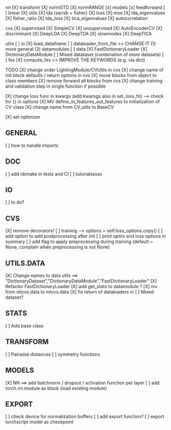 nn
    [X] transform
        [X] normSTD
        [X] normRANGE
    [x] models 
        [x] feedforward
        [ ] linear
    [X] utils
        [X] lda (sw/sb + fisher)
    [X] loss
        [X] mse 
        [X] lda_eigenvalues
        [X] fisher_ratio
        [X] tda_loss
        [X] tica_eigenvalues
        [X] autocorrelation

cvs
    [X] supervised
        [X] SimpleCV
    [X] unsupervised
        [X] AutoEncoderCV
    [X] discriminant
        [X] DeepLDA 
        [X] DeepTDA
    [X] slowmodes
        [X] DeepTICA

utils 
    [ ] io
        [X] load_dataframe
        [ ] dataloader_from_file >> CHANGE IT (1) more general (2) datamodules
    [ ] data
        [X] FastDictionaryLoader
        [X] DictionaryDataModule
        [ ] Mixed datataset (combination of more datasets)
    [ ] fes
        [X] compute_fes >> IMPROVE THE KEYWORDS (e.g. via dict)

TODO
[X] change order LightingModule/CVUtils in cvs
[X] change name of init block defautls / return options in cvs
[X] move blocks from object to class members 
[X] remove forward all blocks from cvs
[X] change training and validation step in single function if possible

[X] change loss func in kwargs (add kwarsgs also in set_loss_fn) --> check for {} in options
[X] MV define_in_features_out_features to initialization of CV class
[X] change name from CV_utils to BaseCV

[X] set optimizer

## GENERAL

[ ] how to handle imports 

## DOC

[ ] add nbmake in tests and CI
[ ] tutorialsssss

## IO

[ ] to do? 

## CVS

[X] remove decorators! 
[ ] training --> options = self.loss_options.copy()
[ ] add option to add postprocessing after init
[ ] print optim and loss options in summary
[ ] add flag to apply preprocessing during training (default = None, complain when preprocessing is not None)

## UTILS.DATA

[X] Change names to data utils ==> "DictionaryDataset","DictionaryDataModule","FastDictionaryLoader"
[X] Refactor FastDictionaryLoader
[X] add get_stats to datamodule ?
[X] mv from mlcvs.data to mlcvs.data
[X] fix return of dataloaders in 
[ ] Mixed dataset?

## STATS

[ ] Add base class

## TRANSFORM 

[ ] Pairwise distances
[ ] symmetry functions

## MODELS

[X] NN ==> add batchnorm / dropout / activation function  per layer
[ ] add torch.nn.module as block (load existing module)  

## EXPORT

[ ] check device for normalization buffers 
[ ] add export function?
[ ] export torchscript model as checkpoint



